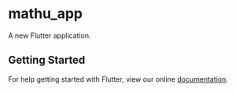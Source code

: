 # mathu_app

A new Flutter application.

## Getting Started

For help getting started with Flutter, view our online
[documentation](https://flutter.io/).

